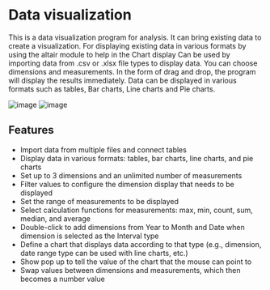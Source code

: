 # Data visualization

This is a data visualization program for analysis. It can bring existing data to create a visualization. For displaying existing data in various formats by using the altair module to help in the Chart display
Can be used by importing data from .csv or .xlsx file types to display data. You can choose dimensions and measurements. In the form of drag and drop, the program will display the results immediately.
Data can be displayed in various formats such as tables, Bar charts, Line charts and Pie charts.

![image](https://user-images.githubusercontent.com/87508790/204734654-c5ecdbe3-f6a2-47e0-a886-a937b69d9425.png)
![image](https://user-images.githubusercontent.com/87508790/204735137-02cf5772-98bf-4d96-9bac-863c19ca79b7.png)


## Features

- Import data from multiple files and connect tables
- Display data in various formats: tables, bar charts, line charts, and pie charts
- Set up to 3 dimensions and an unlimited number of measurements
- Filter values to configure the dimension display that needs to be displayed
- Set the range of measurements to be displayed
- Select calculation functions for measurements: max, min, count, sum, median, and average
- Double-click to add dimensions from Year to Month and Date when dimension is selected as the Interval type
- Define a chart that displays data according to that type (e.g., dimension, date range type can be used with line charts, etc.)
- Show pop up to tell the value of the chart that the mouse can point to
- Swap values between dimensions and measurements, which then becomes a number value


